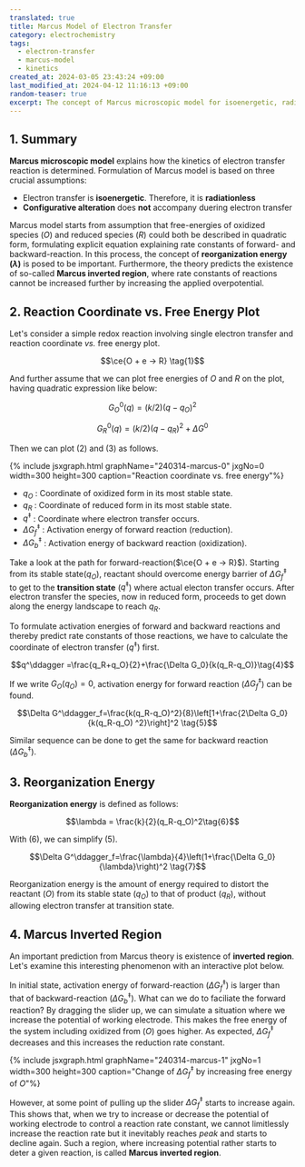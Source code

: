 ```yaml
---
translated: true
title: Marcus Model of Electron Transfer
category: electrochemistry
tags:
  - electron-transfer
  - marcus-model
  - kinetics
created_at: 2024-03-05 23:43:24 +09:00
last_modified_at: 2024-04-12 11:16:13 +09:00
random-teaser: true
excerpt: The concept of Marcus microscopic model for isoenergetic, radiationless and configuration-preserving electron transfer is detailed.
---
```


## 1. Summary

**Marcus microscopic model** explains how the kinetics of electron transfer reaction is determined.  Formulation of Marcus model is based on three crucial assumptions:

- Electron transfer is **isoenergetic**.  Therefore, it is **radiationless**
- **Configurative alteration** does **not** accompany duering electron transfer

Marcus model starts from assumption that free-energies of oxidized species ($O$) and reduced species ($R$) could both be described in quadratic form, formulating explicit equation explaining rate constants of forward- and backward-reaction.  In this process, the concept of **reorganization energy ($\lambda$)** is posed to be important.  Furthermore, the theory predicts the existence of so-called **Marcus inverted region**, where rate constants of reactions cannot be increased further by increasing the applied overpotential.

## 2. Reaction Coordinate vs. Free Energy Plot

Let's consider a simple redox reaction involving single electron transfer and reaction coordinate *vs.* free energy plot.

$$\ce{O + e -> R} \tag{1}$$

And further assume that we can plot free energies of $O$ and $R$ on the plot, having quadratic expression like below:

$$G^{0}_{O}(q)=(k/2)(q-q_O)^2 \tag{2}$$

$$G^{0}_{R}(q)=(k/2)(q-q_R)^2+\Delta G^0 \tag{3}$$

Then we can plot $(2)$ and $(3)$ as follows.

{% include jsxgraph.html graphName="240314-marcus-0" jxgNo=0 width=300 height=300 caption="Reaction coordinate vs. free energy"%}

- $q_O$ : Coordinate of oxidized form in its most stable state.
- $q_R$ : Coordinate of reduced form in its most stable state.
- $q^\ddagger$ : Coordinate where electron transfer occurs.
- $\Delta G^\ddagger_f$ : Activation energy of forward reaction (reduction).
- $\Delta G^\ddagger_b$ : Activation energy of backward reaction (oxidization).

Take a look at the path for forward-reaction($\ce{O + e -> R}$).  Starting from its stable state($q_O$), reactant should overcome energy barrier of $\Delta G^\ddagger_f$ to get to the **transition state** ($q^\ddagger$) where actual electon transfer occurs.  After electron transfer the species, now in reduced form, proceeds to get down along the energy landscape to reach $q_R$.

To formulate activation energies of forward and backward reactions and thereby predict rate constants of those reactions, we have to calculate the coordinate of electron transfer ($q^\ddagger$) first.

$$q^\ddagger =\frac{q_R+q_O}{2}+\frac{\Delta G_0}{k(q_R-q_O)}\tag{4}$$ 

If we write $G_O(q_O)=0$, activation energy for forward reaction ($\Delta G^\ddagger_f$) can be found.

$$\Delta G^\ddagger_f=\frac{k(q_R-q_O)^2}{8}\left[1+\frac{2\Delta G_0}{k(q_R-q_O)
^2}\right]^2 \tag{5}$$

Similar sequence can be done to get the same for backward reaction ($\Delta G^\ddagger_b$).

## 3. Reorganization Energy

**Reorganization energy** is defined as follows:

$$\lambda = \frac{k}{2}(q_R-q_O)^2\tag{6}$$

With $(6)$, we can simplify $(5)$.

$$\Delta G^\ddagger_f=\frac{\lambda}{4}\left(1+\frac{\Delta G_0}{\lambda}\right)^2 \tag{7}$$

Reorganization energy is the amount of energy required to distort the reactant ($O$) from its stable state ($q_O$) to that of product ($q_R$), without allowing electron transfer at transition state.

## 4. Marcus Inverted Region

An important prediction from Marcus theory is existence of **inverted region**.  Let's examine this interesting phenomenon with an interactive plot below.

In initial state, activation energy of forward-reaction ($\Delta G^\ddagger_{f}$) is larger than that of backward-reaction ($\Delta G^\ddagger_{b}$).  What can we do to faciliate the forward reaction?  By dragging the slider up, we can simulate a situation where we increase the potential of working electrode.  This makes the free energy of the system including oxidized from ($O$) goes higher.  As expected, $\Delta G^\ddagger_{f}$ decreases and this increases the reduction rate constant.

{% include jsxgraph.html graphName="240314-marcus-1" jxgNo=1 width=300 height=300 caption="Change of $\Delta G^\ddagger_f$ by increasing free energy of $O$"%}

However, at some point of pulling up the slider $\Delta G^\ddagger_{f}$ starts to increase again.  This shows that, when we try to increase or decrease the potential of working electrode to control a reaction rate constant, we cannot limitlessly increase the reaction rate but it inevitably reaches *peak* and starts to decline again.  Such a region, where increasing potential rather starts to deter a given reaction, is called **Marcus inverted region**.